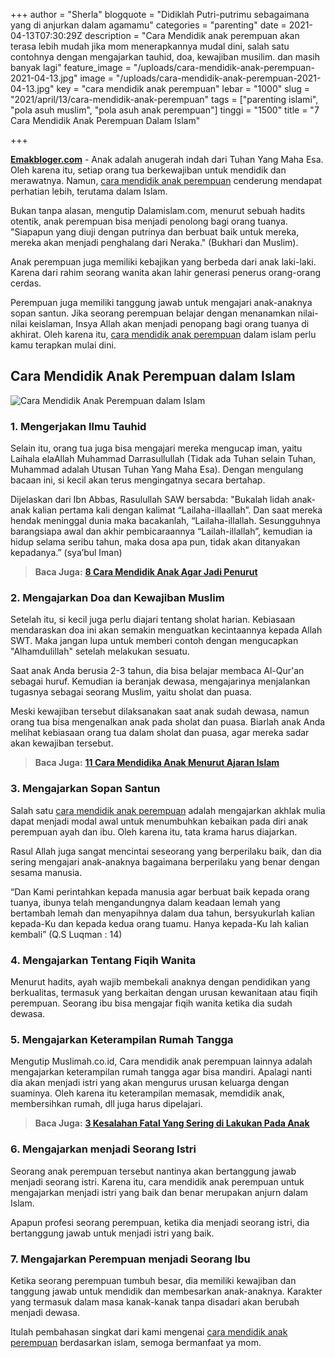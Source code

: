 +++
author = "Sherla"
blogquote = "Didiklah Putri-putrimu sebagaimana yang di anjurkan dalam agamamu"
categories = "parenting"
date = 2021-04-13T07:30:29Z
description = "Cara Mendidik anak perempuan akan terasa lebih mudah jika mom menerapkannya mudal dini, salah satu contohnya dengan mengajarkan tauhid, doa, kewajiban musilim. dan masih banyak lagi"
feature_image = "/uploads/cara-mendidik-anak-perempuan-2021-04-13.jpg"
image = "/uploads/cara-mendidik-anak-perempuan-2021-04-13.jpg"
key = "cara mendidik anak perempuan"
lebar = "1000"
slug = "2021/april/13/cara-mendidik-anak-perempuan"
tags = ["parenting islami", "pola asuh muslim", "pola asuh anak perempuan"]
tinggi = "1500"
title = "7 Cara Mendidik Anak Perempuan Dalam Islam"

+++

[**Emakbloger.com**](/) - Anak adalah anugerah indah dari Tuhan Yang Maha Esa. Oleh karena itu, setiap orang tua berkewajiban untuk mendidik dan merawatnya. Namun, [cara mendidik anak perempuan](/tags/parenting-islami) cenderung mendapat perhatian lebih, terutama dalam Islam.

Bukan tanpa alasan, mengutip Dalamislam.com, menurut sebuah hadits otentik, anak perempuan bisa menjadi penolong bagi orang tuanya. "Siapapun yang diuji dengan putrinya dan berbuat baik untuk mereka, mereka akan menjadi penghalang dari Neraka." (Bukhari dan Muslim).

Anak perempuan juga memiliki kebajikan yang berbeda dari anak laki-laki. Karena dari rahim seorang wanita akan lahir generasi penerus orang-orang cerdas.

Perempuan juga memiliki tanggung jawab untuk mengajari anak-anaknya sopan santun. Jika seorang perempuan belajar dengan menanamkan nilai-nilai keislaman, Insya Allah akan menjadi penopang bagi orang tuanya di akhirat. Oleh karena itu, [cara mendidik anak perempuan](/tags/pola-asuh-muslim) dalam islam perlu kamu terapkan mulai dini.

## Cara Mendidik Anak Perempuan dalam Islam

![Cara Mendidik Anak Perempuan dalam Islam](/uploads/cara-mendidik-anak-perempuan-dalam-ajaran-islam-2021-04-13.jpg "Cara Mendidik Anak Perempuan dalam Islam")

### 1. Mengerjakan Ilmu Tauhid

Selain itu, orang tua juga bisa mengajari mereka mengucap iman, yaitu Laihala elaAllah Muhammad Darrasullullah (Tidak ada Tuhan selain Tuhan, Muhammad adalah Utusan Tuhan Yang Maha Esa). Dengan mengulang bacaan ini, si kecil akan terus mengingatnya secara bertahap.

Dijelaskan dari Ibn Abbas, Rasulullah SAW bersabda: "Bukalah lidah anak-anak kalian pertama kali dengan kalimat “Lailaha-illaallah”. Dan saat mereka hendak meninggal dunia maka bacakanlah, “Lailaha-illallah. Sesungguhnya barangsiapa awal dan akhir pembicaraannya “Lailah-illallah”, kemudian ia hidup selama seribu tahun, maka dosa apa pun, tidak akan ditanyakan kepadanya.” (sya’bul Iman)

> **Baca Juga:** [**8 Cara Mendidik Anak Agar Jadi Penurut**](https://www.emakbloger.com/2021/april/13/cara-mendidik-anak/)

### 2. Mengajarkan Doa dan Kewajiban Muslim

Setelah itu, si kecil juga perlu diajari tentang sholat harian. Kebiasaan mendaraskan doa ini akan semakin menguatkan kecintaannya kepada Allah SWT. Maka jangan lupa untuk memberi contoh dengan mengucapkan "Alhamdulillah" setelah melakukan sesuatu.

Saat anak Anda berusia 2-3 tahun, dia bisa belajar membaca Al-Qur'an sebagai huruf. Kemudian ia beranjak dewasa, mengajarinya menjalankan tugasnya sebagai seorang Muslim, yaitu sholat dan puasa.

Meski kewajiban tersebut dilaksanakan saat anak sudah dewasa, namun orang tua bisa mengenalkan anak pada sholat dan puasa. Biarlah anak Anda melihat kebiasaan orang tua dalam sholat dan puasa, agar mereka sadar akan kewajiban tersebut.

> **Baca Juga:** [**11 Cara Mendidika Anak Menurut Ajaran Islam**](https://www.emakbloger.com/cara-mendidik-anak-menurut-islam/)

### 3. Mengajarkan Sopan Santun

Salah satu [cara mendidik anak perempuan](/tags/pola-asuh-anak-perempuan) adalah mengajarkan akhlak mulia dapat menjadi modal awal untuk menumbuhkan kebaikan pada diri anak perempuan ayah dan ibu. Oleh karena itu, tata krama harus diajarkan.

Rasul Allah juga sangat mencintai seseorang yang berperilaku baik, dan dia sering mengajari anak-anaknya bagaimana berperilaku yang benar dengan sesama manusia.

“Dan Kami perintahkan kepada manusia agar berbuat baik kepada orang tuanya, ibunya telah mengandungnya dalam keadaan lemah yang bertambah lemah dan menyapihnya dalam dua tahun, bersyukurlah kalian kepada-Ku dan kepada kedua orang tuamu. Hanya kepada-Ku lah kalian kembali” (Q.S Luqman : 14)

### 4. Mengajarkan Tentang Fiqih Wanita

Menurut hadits, ayah wajib membekali anaknya dengan pendidikan yang berkualitas, termasuk yang berkaitan dengan urusan kewanitaan atau fiqih perempuan. Seorang ibu bisa mengajar fiqih wanita ketika dia sudah dewasa.

### 5. Mengajarkan Keterampilan Rumah Tangga

Mengutip Muslimah.co.id, Cara mendidik anak perempuan lainnya adalah mengajarkan keterampilan rumah tangga agar bisa mandiri. Apalagi nanti dia akan menjadi istri yang akan mengurus urusan keluarga dengan suaminya. Oleh karena itu keterampilan memasak, memdidik anak, membersihkan rumah, dll juga harus dipelajari.

> **Baca Juga:** [**3 Kesalahan Fatal Yang Sering di Lakukan Pada Anak**](https://www.emakbloger.com/kesalahan-mendidik-anak/)

### 6. Mengajarkan menjadi Seorang Istri

Seorang anak perempuan tersebut nantinya akan bertanggung jawab menjadi seorang istri. Karena itu, cara mendidik anak perempuan untuk mengajarkan menjadi istri yang baik dan benar merupakan anjurn dalam Islam.

Apapun profesi seorang perempuan, ketika dia menjadi seorang istri, dia bertanggung jawab untuk menjadi istri yang baik.

### 7. Mengajarkan Perempuan menjadi Seorang Ibu

Ketika seorang perempuan tumbuh besar, dia memiliki kewajiban dan tanggung jawab untuk mendidik dan membesarkan anak-anaknya. Karakter yang termasuk dalam masa kanak-kanak tanpa disadari akan berubah menjadi dewasa.

Itulah pembahasan singkat dari kami mengenai [cara mendidik anak perempuan](/categories/pola-asuh) berdasarkan islam, semoga bermanfaat ya mom.

